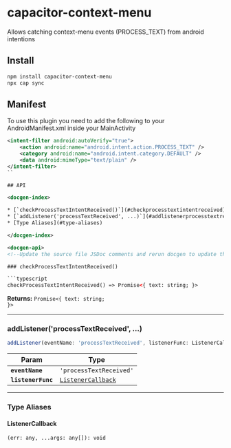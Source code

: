# capacitor-context-menu

Allows catching context-menu events (PROCESS_TEXT) from android intentions

## Install

```bash
npm install capacitor-context-menu
npx cap sync
```

## Manifest
To use this plugin you need to add the following to your AndroidManifest.xml inside your MainActivity

```xml
<intent-filter android:autoVerify="true">
    <action android:name="android.intent.action.PROCESS_TEXT" />
    <category android:name="android.intent.category.DEFAULT" />
    <data android:mimeType="text/plain" />
</intent-filter>
``

## API

<docgen-index>

* [`checkProcessTextIntentReceived()`](#checkprocesstextintentreceived)
* [`addListener('processTextReceived', ...)`](#addlistenerprocesstextreceived)
* [Type Aliases](#type-aliases)

</docgen-index>

<docgen-api>
<!--Update the source file JSDoc comments and rerun docgen to update the docs below-->

### checkProcessTextIntentReceived()

```typescript
checkProcessTextIntentReceived() => Promise<{ text: string; }>
```

**Returns:** <code>Promise&lt;{ text: string; }&gt;</code>

--------------------


### addListener('processTextReceived', ...)

```typescript
addListener(eventName: 'processTextReceived', listenerFunc: ListenerCallback) => void
```

| Param              | Type                                                          |
| ------------------ | ------------------------------------------------------------- |
| **`eventName`**    | <code>'processTextReceived'</code>                            |
| **`listenerFunc`** | <code><a href="#listenercallback">ListenerCallback</a></code> |

--------------------


### Type Aliases


#### ListenerCallback

<code>(err: any, ...args: any[]): void</code>

</docgen-api>
